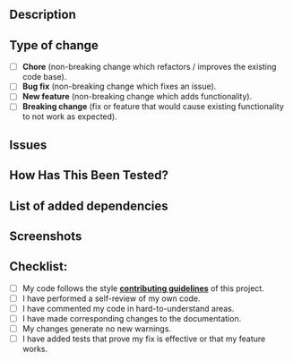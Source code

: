 ## Description

<!--- Include a summary of the changes, which issue is fixed and, relevant motivation and context -->

## Type of change

<!--- To tick the checkbox, put an `x` inside the `[ ]` -->

- [ ] **Chore** (non-breaking change which refactors / improves the existing code base).
- [ ] **Bug fix** (non-breaking change which fixes an issue).
- [ ] **New feature** (non-breaking change which adds functionality).
- [ ] **Breaking change** (fix or feature that would cause existing functionality to not work as expected).

## Issues

<!--- Use this section if you had issues that led you to some workaround, otherwise the section can be removed -->

## How Has This Been Tested?

<!---
Please describe the tests that you ran to verify your changes.
If needed, provide instructions, so we can reproduce (i.e. test configuration).
-->

## List of added dependencies

<!--- if appropriate, otherwise the section can be removed -->

## Screenshots

<!--- if appropriate, otherwise the section can be removed -->

## Checklist:

<!--- To tick the checkbox, put an `x` inside the `[ ]` -->

- [ ] My code follows the style [**contributing guidelines**][contributing_file] of this project.
- [ ] I have performed a self-review of my own code.
- [ ] I have commented my code in hard-to-understand areas.
- [ ] I have made corresponding changes to the documentation.
- [ ] My changes generate no new warnings.
- [ ] I have added tests that prove my fix is effective or that my feature works.

[contributing_file]: https://github.com/fewlinesco/connect-account/blob/master/README.adoc
